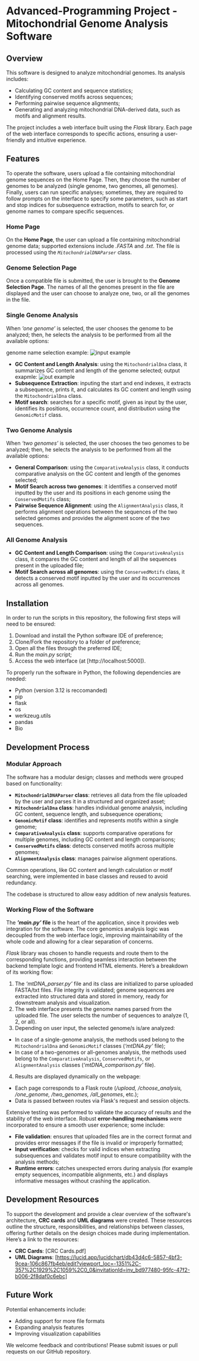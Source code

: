 # Advanced-Programming Project - Mitochondrial Genome Analysis Software

## Overview
This software is designed to analyze mitochondrial genomes. Its analysis includes:

* Calculating GC content and sequence statistics;
* Identifying conserved motifs across sequences;
* Performing pairwise sequence alignments;
* Generating and analyzing mitochondrial DNA-derived data, such as motifs and alignment results.

The project includes a web interface built using the *Flask* library. Each page of the web interface corresponds to specific actions, ensuring a user-friendly and intuitive experience.

## Features
To operate the software, users upload a file containing mitochondrial genome sequences on the Home Page.
Then, they choose the number of genomes to be analyzed (single genome, two genomes, all genomes).
Finally, users can run specific analyses; sometimes, they are required to follow prompts on the interface to specify some parameters, such as start and stop indices for subsequence extraction, motifs to search for, or genome names to compare specific sequences.

### Home Page
On the **Home Page**, the user can upload a file containing mitochondrial genome data; supported extensions include *.FASTA* and *.txt*. 
The file is processed using the *`MitochondrialDNAParser`* class.

### Genome Selection Page
Once a compatible file is submitted, the user is brought to the **Genome Selection Page**.
The names of all the genomes present in the file are displayed and the user can choose to analyze one, two, or all the genomes in the file.

### Single Genome Analysis
When *‘one genome’* is selected, the user chooses the genome to be analyzed; then, he selects the analysis to be performed from all the available options:

genome name selection example: ![input example](documentation/input.png)
* **GC Content and Length Analysis**: using the `MitochondrialDna` class, it summarizes GC content and length of the genome selected;
output exapmle: ![out example](documentation/input.png)
* **Subsequence Extraction**: inputing the start and end indexes, it extracts a subsequence, prints it, and calculates its GC content and length using the `MitochondrialDna` class.
* **Motif search**: searches for a specific motif, given as input by the user, identifies its positions, occurrence count, and distribution using the `GenomicMotif` class.

### Two Genome Analysis
When *‘two genomes’* is selected, the user chooses the two genomes to be analyzed; then, he selects the analysis to be performed from all the available options:

* **General Comparison**: using the `ComparativeAnalysis` class, it conducts comparative analysis on the GC content and length of the genomes selected;
* **Motif Search across two genomes**: it identifies a conserved motif inputted by the user and its positions in each genome using the `ConservedMotifs` class;
* **Pairwise Sequence Alignment**: using the `AlignmentAnalysis`  class, it performs alignment operations between the sequences of the two selected genomes and provides the alignment score of the two sequences.

### All Genome Analysis

* **GC Content and Length Comparison**: using the `ComparativeAnalysis` class, it compares the GC content and length of all the sequences present in the uploaded file;
* **Motif Search across all genomes**: using the `ConservedMotifs` class, it detects a conserved motif inputted by the user and its occurrences across all genomes.


## Installation
In order to run the scripts in this repository, the following first steps will need to be ensured:

1. Download and install the Python software IDE of preference;
2. Clone/Fork the repository to a folder of preference;
3. Open all the files through the preferred IDE;
4. Run the *main.py* script;
5. Access the web interface (at [http://localhost:5000]).

To properly run the software in Python, the following dependencies are needed:

* Python (version 3.12 is reccomanded)
* pip
* flask
* os
* werkzeug.utils
* pandas
* Bio

## Development Process
### Modular Approach
The software has a modular design; classes and methods were grouped based on functionality:

* **`MitochondrialDNAParser` class**: retrieves all data from the file uploaded by the user and parses it in a structured and organized asset;
* **`MitochondrialDna` class**: handles individual genome analysis, including GC content, sequence length, and subsequence operations;
* **`GenomicMotif` class**: identifies and represents motifs within a single genome;
* **`ComparativeAnalysis` class**: supports comparative operations for multiple genomes, including GC content and length comparisons;
* **`ConservedMotifs` class**: detects conserved motifs across multiple genomes;
* **`AlignmentAnalysis` class**: manages pairwise alignment operations.

Common operations, like GC content and length calculation or motif searching, were implemented in base classes and reused to avoid redundancy.

The codebase is structured to allow easy addition of new analysis features.

### Working Flow of the Software
The ***’main.py’* file** is the heart of the application, since it provides web integration for the software. The core genomics analysis logic was decoupled from the web interface logic, improving maintainability of the whole code and allowing for a clear separation of concerns.

*Flask* library was chosen to handle requests and route them to the corresponding functions, providing seamless interaction between the backend template logic and frontend HTML elements. Here’s a breakdown of its working flow:

1. The *‘mtDNA_parser.py’* file and its class are initialized to parse uploaded FASTA/txt files. File integrity is validated; genome sequences are extracted into structured data and stored in memory, ready for downstream analysis and visualization.
2. The web interface presents the genome names parsed from the uploaded file. The user selects the number of sequences to analyze (1, 2, or all).
3. Depending on user input, the selected genome/s is/are analyzed:
*  In case of a single-genome analysis, the methods used belong to the  `MitochondrialDna` and `GenomicMotif` classes (*‘mtDNA.py’* file);
*  In case of a two-genomes or all-genomes analysis, the methods used belong to the `ComparativeAnalysis`, `ConservedMotifs`, or `AlignmentAnalysis` classes (*‘mtDNA_comparison.py’* file).
4. Results are displayed dynamically on the webpage:
*  Each page corresponds to a Flask route (*/upload, /choose_analysis, /one_genome, /two_genomes, /all_genomes*, etc.);
*  Data is passed between routes via Flask's request and session objects.

Extensive testing was performed to validate the accuracy of results and the stability of the web interface.
Robust **error-handling mechanisms** were incorporated to ensure a smooth user experience; some include:

* **File validation**: ensures that uploaded files are in the correct format and provides error messages if the file is invalid or improperly formatted;
* **Input verification**: checks for valid indices when extracting subsequences and validates motif input to ensure compatibility with the analysis methods;
* **Runtime errors**: catches unexpected errors during analysis (for example empty sequences, incompatible alignments, etc.) and displays informative messages without crashing the application.

## Development Resources
To support the development and provide a clear overview of the software's architecture, **CRC cards** and **UML diagrams** were created. These resources outline the structure, responsibilities, and relationships between classes, offering further details on the design choices made during implementation. Here’s a link to the resources:

* **CRC Cards**: [CRC Cards.pdf]
* **UML Diagrams**: [https://lucid.app/lucidchart/db43d4c6-5857-4bf3-9cea-106c867fb4eb/edit?viewport_loc=-1351%2C-357%2C1929%2C1059%2C0_0&invitationId=inv_bd977480-95fc-47f2-b006-2f8daf0c6ebc]

## Future Work
Potential enhancements include:

* Adding support for more file formats
* Expanding analysis features
* Improving visualization capabilities

We welcome feedback and contributions! Please submit issues or pull requests on our GitHub repository. 

